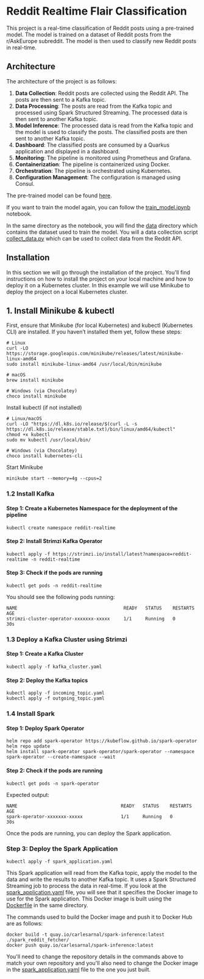 # Reddit Realtime Flair Classification
This project is a real-time classification of Reddit posts using a pre-trained model. The model is trained on a dataset of Reddit posts from the r/AskEurope subreddit. The model is then used to classify new Reddit posts in real-time.

## Architecture

The architecture of the project is as follows:

1. **Data Collection**: Reddit posts are collected using the Reddit API. The posts are then sent to a Kafka topic.
2. **Data Processing**: The posts are read from the Kafka topic and processed using Spark Structured Streaming. The processed data is then sent to another Kafka topic.
3. **Model Inference**: The processed data is read from the Kafka topic and the model is used to classify the posts. The classified posts are then sent to another Kafka topic.
4. **Dashboard**: The classified posts are consumed by a Quarkus application and displayed in a dashboard.
5. **Monitoring**: The pipeline is monitored using Prometheus and Grafana.
6. **Containerization**: The pipeline is containerized using Docker.
7. **Orchestration**: The pipeline is orchestrated using Kubernetes.
8. **Configuration Management**: The configuration is managed using Consul.

The pre-trained model can be found [here](./model).

If you want to train the model again, you can follow the [train_model.ipynb](./model/model_training.ipynb) notebook.

In the same directory as the notebook, you will find the [data](./model/data) directory which contains the dataset used to train the model. You will a data collection script [collect_data.py](./model/data/collect_data.py) which can be used to collect data from the Reddit API.

## Installation

In this section we will go through the installation of the project. You'll find instructions on how to install the project on your local machine and how to deploy it on a Kubernetes cluster. In this example we will use Minikube to deploy the project on a local Kubernetes cluster.

## 1. Install Minikube & kubectl
First, ensure that Minikube (for local Kubernetes) and kubectl (Kubernetes CLI) are installed. If you haven’t installed them yet, follow these steps:
```
# Linux
curl -LO https://storage.googleapis.com/minikube/releases/latest/minikube-linux-amd64
sudo install minikube-linux-amd64 /usr/local/bin/minikube

# macOS
brew install minikube

# Windows (via Chocolatey)
choco install minikube
```
Install kubectl (if not installed)
```
# Linux/macOS
curl -LO "https://dl.k8s.io/release/$(curl -L -s https://dl.k8s.io/release/stable.txt)/bin/linux/amd64/kubectl"
chmod +x kubectl
sudo mv kubectl /usr/local/bin/

# Windows (via Chocolatey)
choco install kubernetes-cli
```
Start Minikube
```
minikube start --memory=4g --cpus=2
```

### 1.2 Install Kafka

#### Step 1: Create a Kubernetes Namespace for the deployment of the pipeline
```
kubectl create namespace reddit-realtime
```
#### Step 2: Install Strimzi Kafka Operator
```
kubectl apply -f https://strimzi.io/install/latest?namespace=reddit-realtime -n reddit-realtime
```
#### Step 3: Check if the pods are running
```
kubectl get pods -n reddit-realtime
```
You should see the following pods running:
```
NAME                                       READY   STATUS    RESTARTS   AGE
strimzi-cluster-operator-xxxxxxx-xxxxx     1/1     Running   0          30s
```

### 1.3 Deploy a Kafka Cluster using Strimzi

#### Step 1: Create a Kafka Cluster
```
kubectl apply -f kafka_cluster.yaml
```

#### Step 2: Deploy the Kafka topics

```
kubectl apply -f incoming_topic.yaml
kubectl apply -f outgoing_topic.yaml
```

### 1.4 Install Spark

#### Step 1: Deploy Spark Operator

```
helm repo add spark-operator https://kubeflow.github.io/spark-operator
helm repo update
helm install spark-operator spark-operator/spark-operator --namespace spark-operator --create-namespace --wait
```

#### Step 2: Check if the pods are running
```
kubectl get pods -n spark-operator
```
Expected output:
```
NAME                                      READY   STATUS    RESTARTS   AGE
spark-operator-xxxxxxx-xxxxx              1/1     Running   0          30s
```

Once the pods are running, you can deploy the Spark application.

### Step 3: Deploy the Spark Application

```
kubectl apply -f spark_application.yaml
```

This Spark application will read from the Kafka topic, apply the model to the data and write the results to another Kafka topic. It uses a Spark Structured Streaming job to process the data in real-time. If you look at the [spark_application.yaml](./runtime/spark/spark_inference_application.yaml) file, you will see that it specifies the Docker image to use for the Spark application. This Docker image is built using the [Dockerfile](./runtime/spark/Dockerfile) in the same directory.

The commands used to build the Docker image and push it to Docker Hub are as follows:

```
docker build -t quay.io/carlesarnal/spark-inference:latest ./spark_reddit_fetcher/
docker push quay.io/carlesarnal/spark-inference:latest
```

You'll need to change the repository details in the commands above to match your own repository and you'll also need to change the Docker image in the [spark_application.yaml](./runtime/spark/spark_inference_application.yaml) file to the one you just built.


